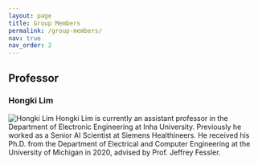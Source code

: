 ```yaml
---
layout: page
title: Group Members
permalink: /group-members/
nav: true
nav_order: 2
---
```


## Professor

### Hongki Lim
![Hongki Lim](/path/to/image.jpg) Hongki Lim is currently an assistant professor in the Department of Electronic Engineering at Inha University. Previously he worked as a Senior AI Scientist at Siemens Healthineers. He received his Ph.D. from the Department of Electrical and Computer Engineering at the University of Michigan in 2020, advised by Prof. Jeffrey Fessler. 


